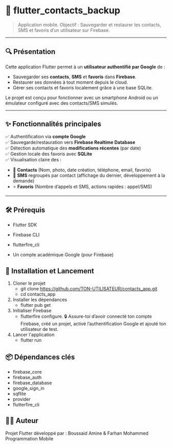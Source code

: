 # 📱 flutter_contacts_backup
> Application mobile.
> Objectif : Sauvegarder et restaurer les contacts, SMS et favoris d’un utilisateur sur Firebase.

---

## 🔍 Présentation

Cette application Flutter permet à un **utilisateur authentifié par Google** de :

- Sauvegarder ses **contacts**, **SMS** et **favoris** dans **Firebase**.
- Restaurer ses données à tout moment depuis le cloud.
- Gérer ses contacts et favoris localement grâce à une base SQLite.

Le projet est conçu pour fonctionner avec un smartphone Android ou un émulateur configuré avec des contacts/SMS simulés.

---

## ✨ Fonctionnalités principales

✅ Authentification via **compte Google**  
✅ Sauvegarde/restauration vers **Firebase Realtime Database**  
✅ Détection automatique des **modifications récentes** (par date)  
✅ Gestion locale des favoris avec **SQLite**  
✅ Visualisation claire des :

- 📇 **Contacts** (Nom, photo, date création, téléphone, email, favoris)
- 💬 **SMS** regroupés par contact (affichage du dernier, développement à la demande)
- ⭐ **Favoris** (Nombre d’appels et SMS, actions rapides : appel/SMS)

---


## 🛠️ Prérequis
- Flutter SDK

- Firebase CLI

- flutterfire_cli

- Un compte académique Google (pour Firebase)

## 🚀 Installation et Lancement

1. Cloner le projet
   - git clone https://github.com/TON-UTILISATEUR/contacts_app.git
   - cd contacts_app
2. Installer les dépendances
   - flutter pub get
3. Initialiser Firebase
   - flutterfire configure.
  🔒 Assure-toi d’avoir connecté ton compte Firebase, créé un projet, activé l’authentification Google et ajouté ton utilisateur de test.
4. Lancer l'application
   - flutter run

## 📦 Dépendances clés
 - firebase_core
 - firebase_auth
 - firebase_database
 - google_sign_in
 - sqflite
 - provider
 - flutterfire_cli

## 👨‍💻 Auteur
Projet Flutter développé par : Boussaid Amine & Farhan Mohammed
Programmation Mobile
